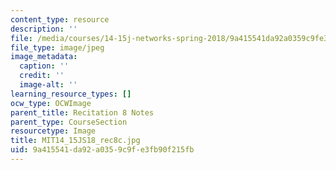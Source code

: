 ```yaml
---
content_type: resource
description: ''
file: /media/courses/14-15j-networks-spring-2018/9a415541da92a0359c9fe3fb90f215fb_MIT14_15JS18_rec8c.jpg
file_type: image/jpeg
image_metadata:
  caption: ''
  credit: ''
  image-alt: ''
learning_resource_types: []
ocw_type: OCWImage
parent_title: Recitation 8 Notes
parent_type: CourseSection
resourcetype: Image
title: MIT14_15JS18_rec8c.jpg
uid: 9a415541-da92-a035-9c9f-e3fb90f215fb
---
```

